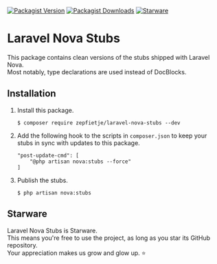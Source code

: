 [![Packagist Version](https://img.shields.io/packagist/v/zepfietje/laravel-nova-stubs)](https://packagist.org/packages/zepfietje/laravel-nova-stubs)
[![Packagist Downloads](https://img.shields.io/packagist/dt/zepfietje/laravel-nova-stubs)](https://packagist.org/packages/zepfietje/laravel-nova-stubs/stats)
[![Starware](https://img.shields.io/badge/⭐-Starware-f5a91a?labelColor=black)](https://github.com/zepfietje/starware)

# Laravel Nova Stubs

This package contains clean versions of the stubs shipped with Laravel Nova.  
Most notably, type declarations are used instead of DocBlocks.

## Installation

1. Install this package.
   ```console
   $ composer require zepfietje/laravel-nova-stubs --dev
   ```
2. Add the following hook to the scripts in `composer.json` to keep your stubs in sync with updates to this package.
   ```
   "post-update-cmd": [
       "@php artisan nova:stubs --force"
   ]
   ```
3. Publish the stubs.
   ```console
   $ php artisan nova:stubs
   ```

## Starware

Laravel Nova Stubs is Starware.  
This means you're free to use the project, as long as you star its GitHub repository.  
Your appreciation makes us grow and glow up. ⭐
